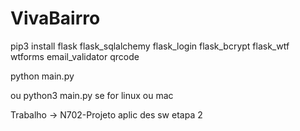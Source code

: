 # VivaBairro

pip3 install flask flask_sqlalchemy flask_login flask_bcrypt flask_wtf wtforms email_validator qrcode

python main.py


ou python3 main.py se for linux ou mac

Trabalho -> N702-Projeto aplic des sw etapa 2
